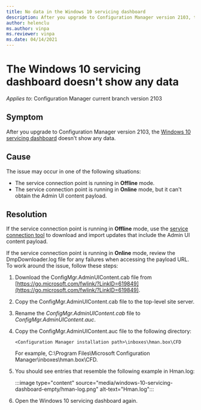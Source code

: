 ```yaml
---
title: No data in the Windows 10 servicing dashboard
description: After you upgrade to Configuration Manager version 2103, there's no data in the Windows 10 servicing dashboard.
author: helenclu
ms.author: vinpa
ms.reviewer: vinpa
ms.date: 04/14/2021
---
```

# The Windows 10 servicing dashboard doesn't show any data

*Applies to*: Configuration Manager current branch version 2103

## Symptom

After you upgrade to Configuration Manager version 2103, the [Windows 10 servicing dashboard](/mem/configmgr/osd/deploy-use/manage-windows-as-a-service#bkmk_2103-dashboard) doesn't show any data.

## Cause

The issue may occur in one of the following situations:

- The service connection point is running in **Offline** mode.
- The service connection point is running in **Online** mode, but it can't obtain the Admin UI content payload.

## Resolution

If the service connection point is running in **Offline** mode, use the [service connection tool](/mem/configmgr/core/servers/manage/use-the-service-connection-tool) to download and import updates that include the Admin UI content payload.

If the service connection point is running in **Online** mode, review the DmpDownloader.log file for any failures when accessing the payload URL. To work around the issue, follow these steps:

1. Download the ConfigMgr.AdminUIContent.cab file from [https://go.microsoft.com/fwlink/?LinkID=619849](https://go.microsoft.com/fwlink/?LinkID=619849).
2. Copy the ConfigMgr.AdminUIContent.cab file to the top-level site server.
3. Rename the *ConfigMgr.AdminUIContent.cab* file to *ConfigMgr.AdminUIContent.auc*.
4. Copy the ConfigMgr.AdminUIContent.auc file to the following directory:

     `<Configuration Manager installation path>\inboxes\hman.box\CFD`

    For example, C:\Program Files\Microsoft Configuration Manager\inboxes\hman.box\CFD.
5. You should see entries that resemble the following example in Hman.log:

    :::image type="content" source="media/windows-10-servicing-dashboard-empty/hman-log.png" alt-text="Hman.log":::
6. Open the Windows 10 servicing dashboard again.

